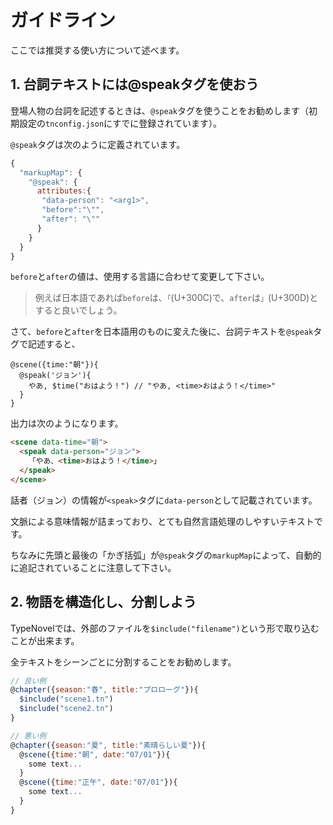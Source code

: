 # ガイドライン

ここでは推奨する使い方について述べます。

## 1. 台詞テキストには@speakタグを使おう

登場人物の台詞を記述するときは、`@speak`タグを使うことをお勧めします（初期設定の`tnconfig.json`にすでに登録されています）。

`@speak`タグは次のように定義されています。

```javascript
{
  "markupMap": {
    "@speak": {
      attributes:{
	   "data-person": "<arg1>",
       "before":"\"",
       "after": "\""
      }
    }
  }
}
```

`before`と`after`の値は、使用する言語に合わせて変更して下さい。

> 例えば日本語であれば`before`は、`「`(U+300C)で、`after`は`」`(U+300D)とすると良いでしょう。

さて、`before`と`after`を日本語用のものに変えた後に、台詞テキストを`@speak`タグで記述すると、

```javascipt
@scene({time:"朝"}){
  @speak('ジョン'){
    やあ, $time("おはよう！") // "やあ, <time>おはよう！</time>"
  }
}
```

出力は次のようになります。

```html
<scene data-time="朝">
  <speak data-person="ジョン">
    「やあ、<time>おはよう！</time>」
  </speak>
</scene>
```

話者（ジョン）の情報が`<speak>`タグに`data-person`として記載されています。

文脈による意味情報が詰まっており、とても自然言語処理のしやすいテキストです。

ちなみに先頭と最後の「かぎ括弧」が`@speak`タグの`markupMap`によって、自動的に追記されていることに注意して下さい。


## 2. 物語を構造化し、分割しよう

TypeNovelでは、外部のファイルを`$include("filename")`という形で取り込むことが出来ます。

全テキストをシーンごとに分割することをお勧めします。

```javascript
// 良い例
@chapter({season:"春", title:"プロローグ"}){
  $include("scene1.tn")
  $include("scene2.tn")
}

// 悪い例
@chapter({season:"夏", title:"素晴らしい夏"}){
  @scene({time:"朝", date:"07/01"}){
    some text...
  }
  @scene({time:"正午", date:"07/01"}){
    some text...
  }
}
```

